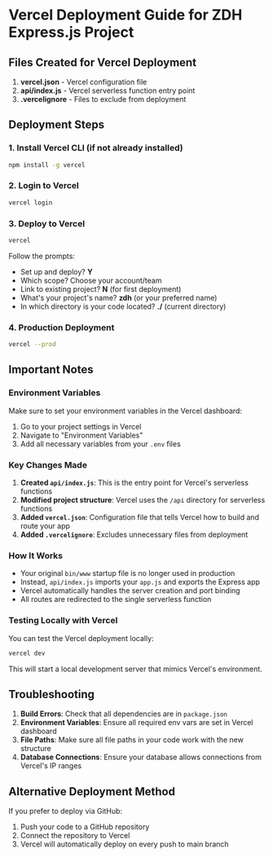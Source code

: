 # Vercel Deployment Guide for ZDH Express.js Project

## Files Created for Vercel Deployment

1. **vercel.json** - Vercel configuration file
2. **api/index.js** - Vercel serverless function entry point  
3. **.vercelignore** - Files to exclude from deployment

## Deployment Steps

### 1. Install Vercel CLI (if not already installed)
```bash
npm install -g vercel
```

### 2. Login to Vercel
```bash
vercel login
```

### 3. Deploy to Vercel
```bash
vercel
```

Follow the prompts:
- Set up and deploy? **Y**
- Which scope? Choose your account/team
- Link to existing project? **N** (for first deployment)
- What's your project's name? **zdh** (or your preferred name)
- In which directory is your code located? **./** (current directory)

### 4. Production Deployment
```bash
vercel --prod
```

## Important Notes

### Environment Variables
Make sure to set your environment variables in the Vercel dashboard:
1. Go to your project settings in Vercel
2. Navigate to "Environment Variables"
3. Add all necessary variables from your `.env` files

### Key Changes Made

1. **Created `api/index.js`**: This is the entry point for Vercel's serverless functions
2. **Modified project structure**: Vercel uses the `/api` directory for serverless functions
3. **Added `vercel.json`**: Configuration file that tells Vercel how to build and route your app
4. **Added `.vercelignore`**: Excludes unnecessary files from deployment

### How It Works

- Your original `bin/www` startup file is no longer used in production
- Instead, `api/index.js` imports your `app.js` and exports the Express app
- Vercel automatically handles the server creation and port binding
- All routes are redirected to the single serverless function

### Testing Locally with Vercel

You can test the Vercel deployment locally:
```bash
vercel dev
```

This will start a local development server that mimics Vercel's environment.

## Troubleshooting

1. **Build Errors**: Check that all dependencies are in `package.json`
2. **Environment Variables**: Ensure all required env vars are set in Vercel dashboard
3. **File Paths**: Make sure all file paths in your code work with the new structure
4. **Database Connections**: Ensure your database allows connections from Vercel's IP ranges

## Alternative Deployment Method

If you prefer to deploy via GitHub:
1. Push your code to a GitHub repository
2. Connect the repository to Vercel
3. Vercel will automatically deploy on every push to main branch